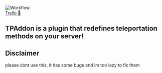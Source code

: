 ![Workflow](https://github.com/kotyk7/TPAddon/workflows/Java%20CI%20with%20Maven/badge.svg)    
[Trello 🐛](https://trello.com/b/ZcJTnbkd/tpaddon)  

## TPAddon is a plugin that redefines teleportation methods on your server!  

## Disclaimer
please dont use this, it has some bugs and im too lazy to fix them

<!--
## How to use it?  
* Make sure you have EssentialsSpawn or EssentialsXSpawn installed.  
* Add the jar file to your plugins list, run the server  
* Shut down the server, go to the config and configure what needed  
* Start up the server, the plugin works!  
## Commands  
* tpaddon - TPAddon command for administrators  
  - reload - reloads the configuration  
 * tpa - requests teleport to another player, costing the token  
 * token - basic information about the token  
* tpgui - gui for teleportation  
## Branches explanation  
* master - contains releases and only tested work  
* dev - contains everything - snapshots, releases, release-candidates, mostly not tested  
## Dependencies  
* Needed:  
  * EssentialsSpawn  
* Useful:  
  * Essentials
-->
 
